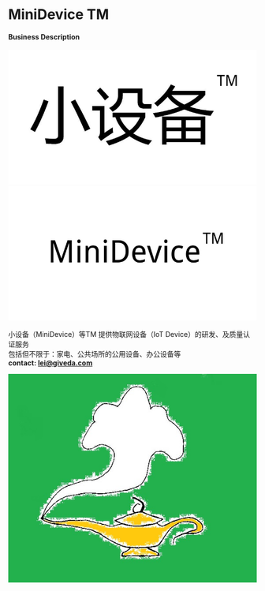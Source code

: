 # MiniDevice TM

#### Business Description
![MiniDevice](MiniDevice.jpg)
![MiniDevice.en](MiniDevice.en.jpg)

小设备（MiniDevice）等TM 提供物联网设备（IoT Device）的研发、及质量认证服务   
包括但不限于：家电、公共场所的公用设备、办公设备等   
  **contact: lei@giveda.com**   

![MiniDevice.logo](lamp.jpg)
